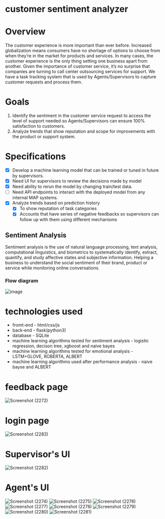 # customer sentiment analyzer
# Overview 
The customer experience is more important than ever before. Increased globalization
means consumers have no shortage of options to choose from when they’re in the market
for products and services. In many cases, the customer experience is the only thing setting
one business apart from another. Given the importance of customer service, it’s no
surprise that companies are turning to call center outsourcing services for support.
We have a task tracking system that is used by Agents/Supervisors to capture customer
requests and process them.
# Goals
1. Identify the sentiment in the customer service request to access the level of support
needed so Agents/Supervisors can ensure 100% satisfaction to customers.
2. Analyze trends that show reputation and scope for improvements with the product
or support system.

# Specifications
- [x] Develop a machine learning model that can be trained or tuned in future by
supervisors.
- [x] Need UI for supervisors to review the decisions made by model
- [x] Need ability to rerun the model by changing train/test data.
- [ ] Need API endpoints to interact with the deployed model from any internal MAP
systems.
- [x] Analyze trends based on prediction history
  - [x] To show reputation of task categories
  - [x] Accounts that have series of negative feedbacks so supervisors can follow up
with them using different mechanisms
## Sentiment Analysis
Sentiment analysis is the use of natural language processing, text analysis, computational linguistics, and biometrics to systematically identify, extract, quantify, and study affective states and subjective information.
Helping a business to understand the social sentiment of their brand, product or service while monitoring online conversations. 
### Flow diagram
![image](https://user-images.githubusercontent.com/42908255/124773040-3427b400-df5a-11eb-8eee-271a240b85e4.png)
# technologies used
* fromt-end - html/css/js
* back-end - flask(python3)
* database - SQLite 
* machine learning algorithms tested for sentiment analysis - logistic regression, decison tree, xgboost and naive bayes 
* machine learning algorithms tested for emotional analysis - LSTM+GLOVE, ROBERTA, ALBERT
* machine learning algorithms used after performance analysis - naive bayse and ALBERT
# feedback page
![Screenshot (2272)](https://user-images.githubusercontent.com/65475955/125712517-67afb4ab-50de-4cb0-9305-03ee8aaf4e39.png)
# login page
![Screenshot (2283)](https://user-images.githubusercontent.com/65475955/125712576-0b389042-716a-49e0-bc71-d746c505f2e3.png)
# Supervisor's UI
![Screenshot (2282)](https://user-images.githubusercontent.com/65475955/125712711-2e7f8ea1-ba9f-41fd-b8d7-a0c2730ab94e.png)
# Agent's UI
![Screenshot (2274)](https://user-images.githubusercontent.com/65475955/125712653-75593070-ba89-4dcb-9c07-f7f42cdb29df.png)
![Screenshot (2275)](https://user-images.githubusercontent.com/65475955/125712658-6ae52455-e7c1-439b-af2c-f8a29e8f39b6.png)
![Screenshot (2276)](https://user-images.githubusercontent.com/65475955/125712672-f1038816-0470-49fd-9ae8-ba5a45e43803.png)
![Screenshot (2277)](https://user-images.githubusercontent.com/65475955/125712675-e2558161-68b0-40b9-b29a-ead4fb3306b6.png)
![Screenshot (2278)](https://user-images.githubusercontent.com/65475955/125712679-60267fd7-f46d-49ab-91f3-9c517f846480.png)
![Screenshot (2279)](https://user-images.githubusercontent.com/65475955/125712686-d1eb8fcd-1784-4a65-8a97-e442d62b452a.png)
![Screenshot (2280)](https://user-images.githubusercontent.com/65475955/125712699-e4713729-c311-47d6-aa4b-9150917d80f8.png)
![Screenshot (2281)](https://user-images.githubusercontent.com/65475955/125712705-7a9e3cda-c1ea-430c-a212-1e47409cfa1b.png)




